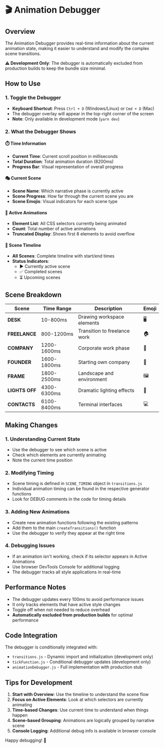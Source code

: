 # 🎬 Animation Debugger

## Overview

The Animation Debugger provides real-time information about the current animation state, making it easier to understand and modify the complex scene transitions.

**⚠️ Development Only**: The debugger is automatically excluded from production builds to keep the bundle size minimal.

## How to Use

### 1. Toggle the Debugger

- **Keyboard Shortcut**: Press `Ctrl + D` (Windows/Linux) or `Cmd + D` (Mac)
- The debugger overlay will appear in the top-right corner of the screen
- **Note**: Only available in development mode (`yarn dev`)

### 2. What the Debugger Shows

#### ⏱️ Time Information

- **Current Time**: Current scroll position in milliseconds
- **Total Duration**: Total animation duration (8200ms)
- **Progress Bar**: Visual representation of overall progress

#### 🎭 Current Scene

- **Scene Name**: Which narrative phase is currently active
- **Scene Progress**: How far through the current scene you are
- **Scene Emojis**: Visual indicators for each scene type

#### 🎯 Active Animations

- **Element List**: All CSS selectors currently being animated
- **Count**: Total number of active animations
- **Truncated Display**: Shows first 8 elements to avoid overflow

#### 📅 Scene Timeline

- **All Scenes**: Complete timeline with start/end times
- **Status Indicators**:
  - ▶️ Currently active scene
  - ✅ Completed scenes
  - ⏳ Upcoming scenes

## Scene Breakdown

| Scene          | Time Range  | Description                  | Emoji |
| -------------- | ----------- | ---------------------------- | ----- |
| **DESK**       | 10-800ms    | Drawing workspace elements   | 🖥️    |
| **FREELANCE**  | 800-1200ms  | Transition to freelance work | 🏠    |
| **COMPANY**    | 1200-1600ms | Corporate work phase         | 🏢    |
| **FOUNDER**    | 1600-1800ms | Starting own company         | 🚀    |
| **FRAME**      | 1800-2500ms | Landscape and environment    | 🖼️    |
| **LIGHTS OFF** | 4300-6300ms | Dramatic lighting effects    | 🌙    |
| **CONTACTS**   | 6100-8400ms | Terminal interfaces          | 💻    |

## Making Changes

### 1. Understanding Current State

- Use the debugger to see which scene is active
- Check which elements are currently animating
- Note the current time position

### 2. Modifying Timing

- Scene timing is defined in `SCENE_TIMING` object in `transitions.js`
- Individual animation timing can be found in the respective generator functions
- Look for DEBUG comments in the code for timing details

### 3. Adding New Animations

- Create new animation functions following the existing patterns
- Add them to the main `createTransitions()` function
- Use the debugger to verify they appear at the right time

### 4. Debugging Issues

- If an animation isn't working, check if its selector appears in Active Animations
- Use browser DevTools Console for additional logging
- The debugger tracks all style applications in real-time

## Performance Notes

- The debugger updates every 100ms to avoid performance issues
- It only tracks elements that have active style changes
- Toggle off when not needed to reduce overhead
- **Automatically excluded from production builds** for optimal performance

## Code Integration

The debugger is conditionally integrated with:

- `transitions.js` - Dynamic import and initialization (development only)
- `tickFunction.js` - Conditional debugger updates (development only)
- `animationDebugger.js` - Full implementation with production stub

## Tips for Development

1. **Start with Overview**: Use the timeline to understand the scene flow
2. **Focus on Active Elements**: Look at which selectors are currently animating
3. **Time-based Changes**: Use current time to understand when things happen
4. **Scene-based Grouping**: Animations are logically grouped by narrative scene
5. **Console Logging**: Additional debug info is available in browser console

Happy debugging! 🎉
